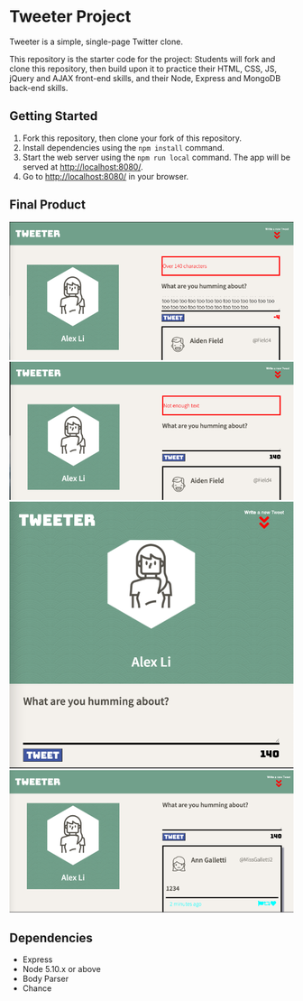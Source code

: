 # Tweeter Project

Tweeter is a simple, single-page Twitter clone.

This repository is the starter code for the project: Students will fork and clone this repository, then build upon it to practice their HTML, CSS, JS, jQuery and AJAX front-end skills, and their Node, Express and MongoDB back-end skills.

## Getting Started

1. Fork this repository, then clone your fork of this repository.
2. Install dependencies using the `npm install` command.
3. Start the web server using the `npm run local` command. The app will be served at <http://localhost:8080/>.
4. Go to <http://localhost:8080/> in your browser.



## Final Product

!["screenshot of Error Message on Desktop View"](https://github.com/a-218/tweeter/blob/master/docs/Error2.png)
!["screenshot of Error Message "](https://github.com/a-218/tweeter/blob/master/docs/ErrorMess.png)
!["screenshot of Mobile Verion"](https://github.com/a-218/tweeter/blob/master/docs/Mobile.png)
!["screenshot of New Tweet"](https://github.com/a-218/tweeter/blob/master/docs/NewTweet.png)



## Dependencies

- Express
- Node 5.10.x or above
- Body Parser
- Chance
